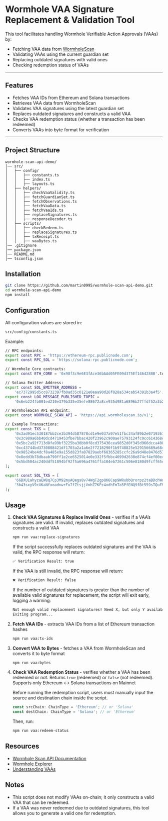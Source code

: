 # Wormhole VAA Signature Replacement & Validation Tool

This tool facilitates handling Wormhole Verifiable Action Approvals (VAAs) by:

- Fetching VAA data from [WormholeScan](<(https://wormholescan.io/)>)
- Validating VAAs using the current guardian set
- Replacing outdated signatures with valid ones
- Checking redemption status of VAAs

---

## Features

- Fetches VAA IDs from Ethereum and Solana transactions
- Retrieves VAA data from WormholeScan
- Validates VAA signatures using the latest guardian set
- Replaces outdated signatures and constructs a valid VAA
- Checks VAA redemption status (whether a transaction has been redeemed)
- Converts VAAs into byte format for verification

---

## Project Structure

```text
wormhole-scan-api-demo/
│── src/
│   ├── config/
│   │   ├── constants.ts
│   │   ├── index.ts
│   │   ├── layouts.ts
│   ├── helpers/
│   │   ├── checkVaaValidity.ts
│   │   ├── fetchGuardianSet.ts
│   │   ├── fetchObservations.ts
│   │   ├── fetchVaaData.ts
│   │   ├── fetchVaaIds.ts
│   │   ├── replaceSignatures.ts
│   │   ├── responseDecoder.ts
│   ├── scripts/
│   │   ├── checkRedeem.ts
│   │   ├── replaceSignatures.ts
│   │   ├── txReceipt.ts
│   │   ├── vaaBytes.ts
│── .gitignore
│── package.json
│── README.md
│── tsconfig.json
```

## Installation

```sh
git clone https://github.com/martin0995/wormhole-scan-api-demo.git
cd wormhole-scan-api-demo
npm install
```

## Configuration

All configuration values are stored in:

```bash
src/config/constants.ts
```

Example:

```bash
// RPC endpoints:
export const RPC = 'https://ethereum-rpc.publicnode.com';
export const RPC_SOL = 'https://solana-rpc.publicnode.com';

// Wormhole Core contracts:
export const ETH_CORE = '0x98f3c9e6E3fAce36bAAd05FE09d375Ef1464288B'.toLowerCase();

// Solana Emitter Address:
export const SOL_EMITTER_ADDRESS =
	'ec7372995d5cc8732397fb0ad35c0121e0eaa90d26f828a534cab54391b3a4f5';
export const LOG_MESSAGE_PUBLISHED_TOPIC =
	'0x6eb224fb001ed210e379b335e35efe88672a8ce935d981a6896b27ffdf52a3b2';

// WormholeScan API endpoint:
export const WORMHOLE_SCAN_API = 'https://api.wormholescan.io/v1';

// Example Transactions:
export const TXS = [
	'0x3ad91ec530187bb2ce3b394d587878cd1e9e037a97e51fbc34af89b2e0719367',
	'0x3c989a6bb40dcd4719453fbe7bbac420f23962c900ae75793124fc9cc614368c',
	'0x5bc2a92f713d8fa99bf3225ba30bb0f8cd375436cea9852d0f345d966dcca400',
	'0xc43744bd3730808421df1703a2a1a6e2f7218290f1b9748825e529156689a684',
	'0x98524be4dcf8a485e9a155d823fa07829aebf68365285ccfc26a9d48e8476d57',
	'0x8edd3b78dbaab790ff1e2ce6525014e0e332f5fbbc4699d2638e874cf4ef00e4',
	'0x5bd504ac240ddf51894bf92f5a696a4761ffa104eb7261c506e8180d9fcff65c',
];

export const SOL_TXS = [
	'66BXU1ahyzaEW8q7Cp3M92myAQegs8v74WgT2gpQK6Cap9WRubbQrorpz2taBDchWdDraZiwpPab9vfvYesnvXHV',
	'3b43sxyV9cXKaNfxoadnwrFu7fZtsjjVnhZ7KPz4xdhFmTa5PfENQ9fBt559sTQuFMtakeXx5qo2e7TFGn19v3rc',
];

```

## Usage

1. **Check VAA Signatures & Replace Invalid Ones** - verifies if a VAA’s signatures are valid. If invalid, replaces outdated signatures and constructs a valid VAA

	```bash
	npm run vaa:replace-signatures
	```
	
	If the script successfully replaces outdated signatures and the VAA is valid, the RPC response will return:
	
	```bash
	✅ Verification Result: true
	```
	
	If the VAA is still invalid, the RPC response will return:
	
	```bash
	❌ Verification Result: false
	```
	
	If the number of outdated signatures is greater than the number of available valid signatures for replacement, the script will exit early, logging a warning:
	
	```bash
	Not enough valid replacement signatures! Need X, but only Y available.
	Exiting program...
	```

2. **Fetch VAA IDs** - extracts VAA IDs from a list of Ethereum transaction hashes

	```bash
	npm run vaa:tx-ids
	```

3. **Convert VAA to Bytes** - fetches a VAA from WormholeScan and converts it to byte format

	```bash
	npm run vaa:bytes
	```

4. **Check VAA Redemption Status** - verifies whether a VAA has been redeemed or not. Returns `true` (redeemed) or `false` (not redeemed). Supports only Ethereum ↔ Solana transactions on Mainnet

	Before running the redemption script, users must manually input the source and destination chain inside the script.

	```typescript
	const srcChain: ChainType = 'Ethereum'; // or 'Solana'
	const destChain: ChainType = 'Solana'; // or 'Ethereum'
	```

	Then, run:
	
	```bash
	npm run vaa:redeem-status
	```

## Resources

- [Wormhole Scan API Documentation](https://wormholescan.io/#/developers/api-doc)
- [Wormhole Explorer](https://wormholescan.io/)
- [Understanding VAAs](https://wormhole.com/docs/learn/infrastructure/vaas/)

## Notes

- This script does not modify VAAs on-chain; it only constructs a valid VAA that can be redeemed.
- If a VAA was never redeemed due to outdated signatures, this tool allows you to generate a valid one for redemption.
